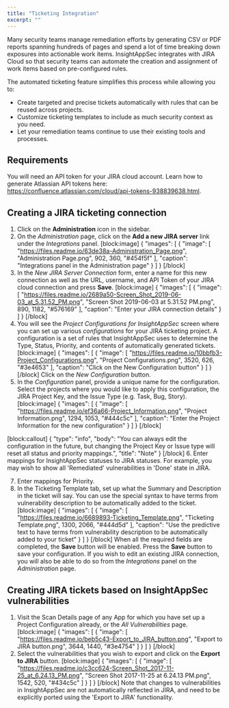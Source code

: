 ```yaml
---
title: "Ticketing Integration"
excerpt: ""
---
```

Many security teams manage remediation efforts by generating CSV or PDF reports spanning hundreds of pages and spend a lot of time breaking down exposures into actionable work items. InsightAppSec integrates with JIRA Cloud so that security teams can automate the creation and assignment of work items based on pre-configured rules.

The automated ticketing feature simplifies this process while allowing you to:

  * Create targeted and precise tickets automatically with rules that can be reused across projects.
  * Customize ticketing templates to include as much security context as you need.
  * Let your remediation teams continue to use their existing tools and processes.

## Requirements
You will need an API token for your JIRA cloud account. Learn how to generate Atlassian API tokens here: https://confluence.atlassian.com/cloud/api-tokens-938839638.html. 

## Creating a JIRA ticketing connection 

1. Click on the **Administration** icon in the sidebar. 
2. On the *Administration* page, click on the **Add a new JIRA server** link under the *Integrations* panel.
[block:image]
{
  "images": [
    {
      "image": [
        "https://files.readme.io/63de38a-Administration_Page.png",
        "Administration Page.png",
        902,
        360,
        "#454f5f"
      ],
      "caption": "Integrations panel in the Administration page"
    }
  ]
}
[/block]
3. In the *New JIRA Server Connection* form, enter a name for this new connection as well as the URL, username, and API Token of your JIRA cloud connection and press **Save**. 
[block:image]
{
  "images": [
    {
      "image": [
        "https://files.readme.io/2689a50-Screen_Shot_2019-06-03_at_5.31.52_PM.png",
        "Screen Shot 2019-06-03 at 5.31.52 PM.png",
        890,
        1182,
        "#576169"
      ],
      "caption": "Enter your JIRA connection details"
    }
  ]
}
[/block]
4. You will see the *Project Configurations for InsightAppSec* screen where you can set up various *configurations* for your JIRA ticketing project. A configuration is a set of rules that InsightAppSec uses to determine the Type, Status, Priority, and contents of automatically generated tickets. 
[block:image]
{
  "images": [
    {
      "image": [
        "https://files.readme.io/10bbfb3-Project_Configurations.png",
        "Project Configurations.png",
        3520,
        626,
        "#3e4653"
      ],
      "caption": "Click on the New Configuration button"
    }
  ]
}
[/block]
Click on the *New Configuration* button. 
5. In the *Configuration* panel, provide a unique name for the configuration. Select the projects where you would like to apply this configuration, the JIRA Project Key, and the Issue Type (e.g. Task, Bug, Story). 
[block:image]
{
  "images": [
    {
      "image": [
        "https://files.readme.io/ef36a66-Project_Information.png",
        "Project Information.png",
        1294,
        1053,
        "#444c5c"
      ],
      "caption": "Enter the Project Information for the new configuration"
    }
  ]
}
[/block]

[block:callout]
{
  "type": "info",
  "body": "You can always edit the configuration in the future, but changing the Project Key or Issue type will reset all status and priority mappings.",
  "title": "Note"
}
[/block]
 6. Enter mappings for InsightAppSec statuses to JIRA statuses. For example, you may wish to show all 'Remediated' vulnerabilities in 'Done' state in JIRA.

7. Enter mappings for Priority.
8. In the Ticketing Template tab, set up what the Summary and Description in the ticket will say. You can use the special syntax to have terms from vulnerability description to be automatically added to the ticket.
[block:image]
{
  "images": [
    {
      "image": [
        "https://files.readme.io/6689893-Ticketing_Template.png",
        "Ticketing Template.png",
        1300,
        2066,
        "#444d5d"
      ],
      "caption": "Use the predictive text to have terms from vulnerability description to be automatically added to your ticket"
    }
  ]
}
[/block]
When all the required fields are completed, the **Save** button will be enabled. Press the **Save** button to save your configuration. If you wish to edit an existing JIRA connection, you will also be able to do so from the *Integrations* panel on the *Administration* page. 

## Creating JIRA tickets based on InsightAppSec vulnerabilities
1. Visit the Scan Details page of any App for which you have set up a Project Configuration already, or the *All Vulnerabilities* page. 
[block:image]
{
  "images": [
    {
      "image": [
        "https://files.readme.io/beb5c43-Export_to_JIRA_button.png",
        "Export to JIRA button.png",
        3644,
        1440,
        "#3e4754"
      ]
    }
  ]
}
[/block]
2. Select the vulnerabilities that you wish to export and click on the **Export to JIRA** button.
[block:image]
{
  "images": [
    {
      "image": [
        "https://files.readme.io/c3cc624-Screen_Shot_2017-11-25_at_6.24.13_PM.png",
        "Screen Shot 2017-11-25 at 6.24.13 PM.png",
        1542,
        520,
        "#434c5c"
      ]
    }
  ]
}
[/block]
Note that changes to vulnerabilities in InsightAppSec are not automatically reflected in JIRA, and need to be explicitly ported using the 'Export to JIRA' functionality.